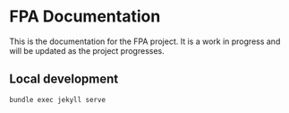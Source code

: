 # FPA Documentation

This is the documentation for the FPA project. It is a work in progress and will be updated as the project progresses.

## Local development
`bundle exec jekyll serve`